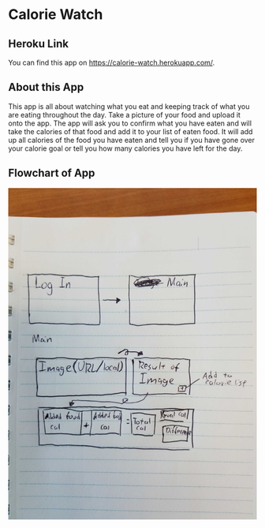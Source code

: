 # Calorie Watch

## Heroku Link

You can find this app on <https://calorie-watch.herokuapp.com/>.

## About this App

This app is all about watching what you eat and keeping track of what you are eating throughout the day. Take a picture of your food and upload it onto the app. The app will ask you to confirm what you have eaten and will take the calories of that food and add it to your list of eaten food. It will add up all calories of the food you have eaten and tell you if you have gone over your calorie goal or tell you how many calories you have left for the day.

## Flowchart of App

![Workflow](flowchart/flowchart.jpg)